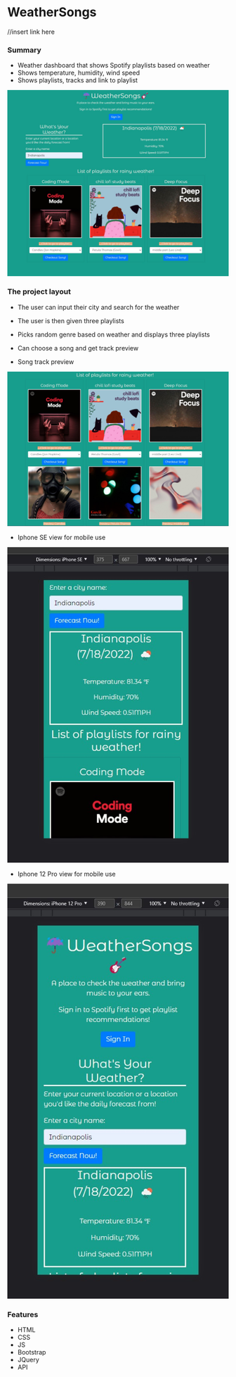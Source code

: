 # WeatherSongs

//insert link here

### Summary
* Weather dashboard that shows Spotify playlists based on weather
* Shows temperature, humidity, wind speed
* Shows playlists, tracks and link to playlist

![](assets/images/Weathersongs.jpg)

### The project layout
* The user can input their city and search for the weather
* The user is then given three playlists
* Picks random genre based on weather and displays three playlists
* Can choose a song and get track preview

* Song track preview

![](assets/images/Weathersongs-Preview.jpg)

* Iphone SE view for mobile use

![](assets/images/Weathersongs-Iphone.jpg)

* Iphone 12 Pro view for mobile use

![](assets/images/Weathersongs-Iphone12.jpg)

### Features
* HTML
* CSS
* JS
* Bootstrap
* JQuery
* API
